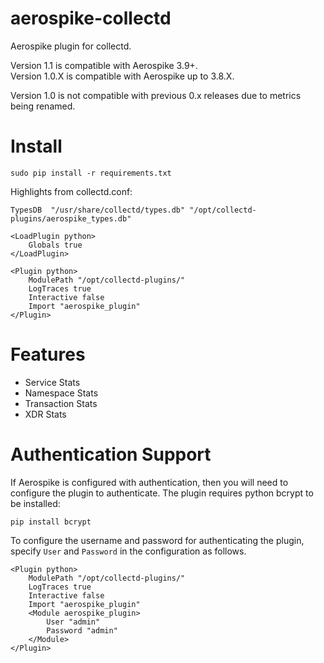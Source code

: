 aerospike-collectd
====================
Aerospike plugin for collectd.

Version 1.1 is compatible with Aerospike 3.9+.  
Version 1.0.X is compatible with Aerospike up to 3.8.X.  

Version 1.0 is not compatible with previous 0.x releases due to metrics being renamed.


Install
=======

```
sudo pip install -r requirements.txt
```

Highlights from collectd.conf:

```
TypesDB  "/usr/share/collectd/types.db" "/opt/collectd-plugins/aerospike_types.db"

<LoadPlugin python>
    Globals true
</LoadPlugin>

<Plugin python>
    ModulePath "/opt/collectd-plugins/"
    LogTraces true
    Interactive false
    Import "aerospike_plugin"
</Plugin>
```

Features
========
- Service Stats
- Namespace Stats
- Transaction Stats
- XDR Stats

Authentication Support
======================

If Aerospike is configured with authentication, then you will need to configure the
plugin to authenticate. The plugin requires python bcrypt to be installed:

```
pip install bcrypt
```

To configure the username and password for authenticating the plugin, specify 
`User` and `Password` in the configuration as follows.

```
<Plugin python>
    ModulePath "/opt/collectd-plugins/"
    LogTraces true
    Interactive false
    Import "aerospike_plugin"
    <Module aerospike_plugin>
    	User "admin"
    	Password "admin"
    </Module>
</Plugin>
```
